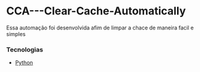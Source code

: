 # CCA---Clear-Cache-Automatically
Essa automação foi desenvolvida afim de limpar a chace de maneira facil e simples 
### Tecnologias 
  - [Python](https://devdocs.io/Python/)

